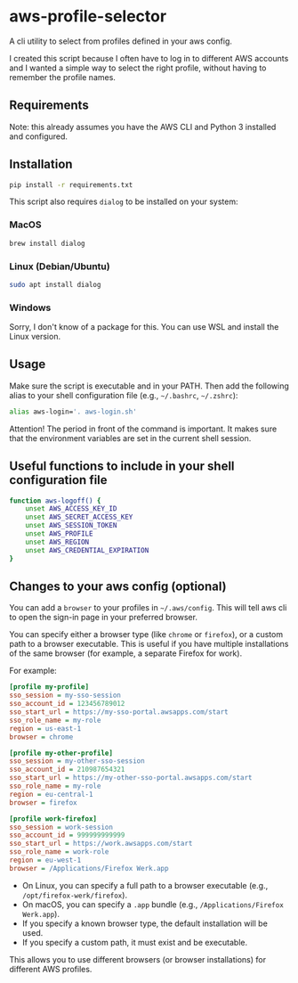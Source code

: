 # aws-profile-selector

A cli utility to select from profiles defined in your aws config.

I created this script because I often have to log in to different AWS accounts and I wanted a simple way to select the
right profile, without having to remember the profile names.

## Requirements

Note: this already assumes you have the AWS CLI and Python 3 installed and configured.

## Installation

```bash
pip install -r requirements.txt
```

This script also requires `dialog` to be installed on your system:
### MacOS

```bash
brew install dialog
```

### Linux (Debian/Ubuntu)

```bash
sudo apt install dialog
```

### Windows

Sorry, I don't know of a package for this. You can use WSL and install the Linux version.

## Usage

Make sure the script is executable and in your PATH.
Then add the following alias to your shell configuration file (e.g., `~/.bashrc`, `~/.zshrc`):

```bash
alias aws-login='. aws-login.sh'
```

Attention! The period in front of the command is important. It makes sure that the environment variables are set in the
current shell session.

## Useful functions to include in your shell configuration file

```bash
function aws-logoff() {
    unset AWS_ACCESS_KEY_ID
    unset AWS_SECRET_ACCESS_KEY
    unset AWS_SESSION_TOKEN
    unset AWS_PROFILE
    unset AWS_REGION
    unset AWS_CREDENTIAL_EXPIRATION
}
```

## Changes to your aws config (optional)

You can add a `browser` to your profiles in `~/.aws/config`. This will tell aws cli to open the sign-in page in your
preferred browser.

You can specify either a browser type (like `chrome` or `firefox`), or a custom path to a browser executable. This is
useful if you have multiple installations of the same browser (for example, a separate Firefox for work).

For example:

```ini
[profile my-profile]
sso_session = my-sso-session
sso_account_id = 123456789012
sso_start_url = https://my-sso-portal.awsapps.com/start
sso_role_name = my-role
region = us-east-1
browser = chrome

[profile my-other-profile]
sso_session = my-other-sso-session
sso_account_id = 210987654321
sso_start_url = https://my-other-sso-portal.awsapps.com/start
sso_role_name = my-role
region = eu-central-1
browser = firefox

[profile work-firefox]
sso_session = work-session
sso_account_id = 999999999999
sso_start_url = https://work.awsapps.com/start
sso_role_name = work-role
region = eu-west-1
browser = /Applications/Firefox Werk.app
```

- On Linux, you can specify a full path to a browser executable (e.g., `/opt/firefox-werk/firefox`).
- On macOS, you can specify a `.app` bundle (e.g., `/Applications/Firefox Werk.app`).
- If you specify a known browser type, the default installation will be used.
- If you specify a custom path, it must exist and be executable.

This allows you to use different browsers (or browser installations) for different AWS profiles.
